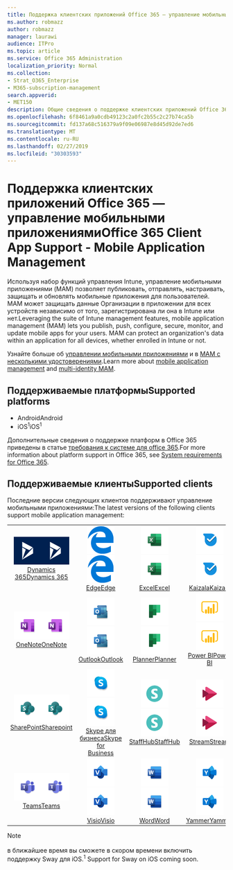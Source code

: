 ```yaml
---
title: Поддержка клиентских приложений Office 365 — управление мобильными приложениями
ms.author: robmazz
author: robmazz
manager: laurawi
audience: ITPro
ms.topic: article
ms.service: Office 365 Administration
localization_priority: Normal
ms.collection:
- Strat_O365_Enterprise
- M365-subscription-management
search.appverid:
- MET150
description: Общие сведения о поддержке клиентских приложений Office 365 для управления мобильными приложениями
ms.openlocfilehash: 6f8461a9a0cdb49123c2a0fc2b55c2c27b74ca5b
ms.sourcegitcommit: fd137a68c516379a9f09e06987e8d45d92de7ed6
ms.translationtype: MT
ms.contentlocale: ru-RU
ms.lasthandoff: 02/27/2019
ms.locfileid: "30303593"
---
```

# <a name="office-365-client-app-support---mobile-application-management"></a><span data-ttu-id="38c33-103">Поддержка клиентских приложений Office 365 — управление мобильными приложениями</span><span class="sxs-lookup"><span data-stu-id="38c33-103">Office 365 Client App Support - Mobile Application Management</span></span>

<span data-ttu-id="38c33-p101">Используя набор функций управления Intune, управление мобильными приложениями (MAM) позволяет публиковать, отправлять, настраивать, защищать и обновлять мобильные приложения для пользователей. MAM может защищать данные Организации в приложении для всех устройств независимо от того, зарегистрирована ли она в Intune или нет.</span><span class="sxs-lookup"><span data-stu-id="38c33-p101">Leveraging the suite of Intune management features, mobile application management (MAM) lets you publish, push, configure, secure, monitor, and update mobile apps for your users. MAM can protect an organization's data within an application for all devices, whether enrolled in Intune or not.</span></span>

<span data-ttu-id="38c33-106">Узнайте больше об [управлении мобильными приложениями](https://docs.microsoft.com/intune/mam-faq) и в [MAM с несколькими удостоверениями](https://docs.microsoft.com/intune/app-protection-policy).</span><span class="sxs-lookup"><span data-stu-id="38c33-106">Learn more about [mobile application management](https://docs.microsoft.com/intune/mam-faq) and [multi-identity MAM](https://docs.microsoft.com/intune/app-protection-policy).</span></span>

## <a name="supported-platforms"></a><span data-ttu-id="38c33-107">Поддерживаемые платформы</span><span class="sxs-lookup"><span data-stu-id="38c33-107">Supported platforms</span></span>

 - <span data-ttu-id="38c33-108">Android</span><span class="sxs-lookup"><span data-stu-id="38c33-108">Android</span></span>
 - <span data-ttu-id="38c33-109">iOS<sup>1</sup></span><span class="sxs-lookup"><span data-stu-id="38c33-109">iOS<sup>1</sup></span></span>

<span data-ttu-id="38c33-110">Дополнительные сведения о поддержке платформ в Office 365 приведены в статье [требования к системе для office 365](https://products.office.com/office-system-requirements).</span><span class="sxs-lookup"><span data-stu-id="38c33-110">For more information about platform support in Office 365, see [System requirements for Office 365](https://products.office.com/office-system-requirements).</span></span>

## <a name="supported-clients"></a><span data-ttu-id="38c33-111">Поддерживаемые клиенты</span><span class="sxs-lookup"><span data-stu-id="38c33-111">Supported clients</span></span>

<span data-ttu-id="38c33-112">Последние версии следующих клиентов поддерживают управление мобильными приложениями:</span><span class="sxs-lookup"><span data-stu-id="38c33-112">The latest versions of the following clients support mobile application management:</span></span>

| | | | | | |
|:---:|:---:|:---:|:---:|:---:|:---:|
| <span data-ttu-id="38c33-113">![Значок Dynamics 365](media/o365-dynamics365-64x64.png)</span><span class="sxs-lookup"><span data-stu-id="38c33-113">![Dynamics 365 icon](media/o365-dynamics365-64x64.png)</span></span> <br> [<span data-ttu-id="38c33-114">Dynamics 365</span><span class="sxs-lookup"><span data-stu-id="38c33-114">Dynamics 365</span></span>](https://dynamics.microsoft.com) | <span data-ttu-id="38c33-115">![Значок поГраничного сервера](media/o365-edge-64x64.png)</span><span class="sxs-lookup"><span data-stu-id="38c33-115">![Edge icon](media/o365-edge-64x64.png)</span></span> <br> [<span data-ttu-id="38c33-116">Edge</span><span class="sxs-lookup"><span data-stu-id="38c33-116">Edge</span></span>](https://www.microsoft.com/windows/microsoft-edge) | <span data-ttu-id="38c33-117">![Значок Excel](media/o365-excel-64x64.png)</span><span class="sxs-lookup"><span data-stu-id="38c33-117">![Excel icon](media/o365-excel-64x64.png)</span></span> <br> [<span data-ttu-id="38c33-118">Excel</span><span class="sxs-lookup"><span data-stu-id="38c33-118">Excel</span></span>](https://products.office.com/excel) | <span data-ttu-id="38c33-119">![Значок Kaizala](media/o365-kaizala-64x64.png)</span><span class="sxs-lookup"><span data-stu-id="38c33-119">![Kaizala icon](media/o365-kaizala-64x64.png)</span></span> <br> [<span data-ttu-id="38c33-120">Kaizala</span><span class="sxs-lookup"><span data-stu-id="38c33-120">Kaizala</span></span>](https://products.office.com/en/business/microsoft-kaizala) | <span data-ttu-id="38c33-121">![Значок OneDrive для бизнеса](media/o365-OneDrive-64x64.png)</span><span class="sxs-lookup"><span data-stu-id="38c33-121">![OneDrive for Business icon](media/o365-OneDrive-64x64.png)</span></span> <br> [<span data-ttu-id="38c33-122">OneDrive</span><span class="sxs-lookup"><span data-stu-id="38c33-122">OneDrive</span></span>](https://products.office.com/onedrive-for-business/online-cloud-storage)
| <span data-ttu-id="38c33-123">![Значок OneNote](media/o365-OneNote-64x64.png)</span><span class="sxs-lookup"><span data-stu-id="38c33-123">![OneNote icon](media/o365-OneNote-64x64.png)</span></span> <br> [<span data-ttu-id="38c33-124">OneNote</span><span class="sxs-lookup"><span data-stu-id="38c33-124">OneNote</span></span>](https://products.office.com/onenote) | <span data-ttu-id="38c33-125">![Значок Outlook](media/o365-outlook-64x64.png)</span><span class="sxs-lookup"><span data-stu-id="38c33-125">![Outlook icon](media/o365-outlook-64x64.png)</span></span> <br> [<span data-ttu-id="38c33-126">Outlook</span><span class="sxs-lookup"><span data-stu-id="38c33-126">Outlook</span></span>](https://products.office.com/outlook) | <span data-ttu-id="38c33-127">![Значок планировщика](media/o365-planner-64x64.png)</span><span class="sxs-lookup"><span data-stu-id="38c33-127">![Planner icon](media/o365-planner-64x64.png)</span></span> <br> [<span data-ttu-id="38c33-128">Planner</span><span class="sxs-lookup"><span data-stu-id="38c33-128">Planner</span></span>](https://products.office.com/business/task-management-software) | <span data-ttu-id="38c33-129">![Значок PowerBI](media/o365-powerbi-64x64.png)</span><span class="sxs-lookup"><span data-stu-id="38c33-129">![PowerBI icon](media/o365-powerbi-64x64.png)</span></span> <br> [<span data-ttu-id="38c33-130">Power BI</span><span class="sxs-lookup"><span data-stu-id="38c33-130">Power BI</span></span>](https://powerbi.microsoft.com) | <span data-ttu-id="38c33-131">![Значок PowerPoint](media/o365-powerpoint-64x64.png)</span><span class="sxs-lookup"><span data-stu-id="38c33-131">![PowerPoint icon](media/o365-powerpoint-64x64.png)</span></span> <br> [<span data-ttu-id="38c33-132">PowerPoint</span><span class="sxs-lookup"><span data-stu-id="38c33-132">PowerPoint</span></span>](https://products.office.com/powerpoint) |
| <span data-ttu-id="38c33-133">![Значок SharePoint](media/o365-sharepoint-64x64.png)</span><span class="sxs-lookup"><span data-stu-id="38c33-133">![SharePoint icon](media/o365-sharepoint-64x64.png)</span></span> <br> [<span data-ttu-id="38c33-134">SharePoint</span><span class="sxs-lookup"><span data-stu-id="38c33-134">Sharepoint</span></span>](https://products.office.com/sharepoint) | <span data-ttu-id="38c33-135">![Значок Skype для бизнеса](media/o365-skypeforbusiness-64x64.png)</span><span class="sxs-lookup"><span data-stu-id="38c33-135">![Skype for Business icon](media/o365-skypeforbusiness-64x64.png)</span></span> <br> [<span data-ttu-id="38c33-136">Skype для <br> бизнеса</span><span class="sxs-lookup"><span data-stu-id="38c33-136">Skype for <br> Business</span></span>](https://www.skype.com/business/) | <span data-ttu-id="38c33-137">![Значок StaffHub](media/o365-staffhub-64x64.png)</span><span class="sxs-lookup"><span data-stu-id="38c33-137">![StaffHub icon](media/o365-staffhub-64x64.png)</span></span> <br> [<span data-ttu-id="38c33-138">StaffHub</span><span class="sxs-lookup"><span data-stu-id="38c33-138">StaffHub</span></span>](https://products.office.com/microsoft-staffhub/staff-scheduling-software) | <span data-ttu-id="38c33-139">![Значок потока](media/o365-stream-64x64.png)</span><span class="sxs-lookup"><span data-stu-id="38c33-139">![Stream icon](media/o365-stream-64x64.png)</span></span> <br> [<span data-ttu-id="38c33-140">Stream</span><span class="sxs-lookup"><span data-stu-id="38c33-140">Stream</span></span>](https://stream.microsoft.com) | <span data-ttu-id="38c33-141">![Значок Sway](media/o365-sway-64x64.png)</span><span class="sxs-lookup"><span data-stu-id="38c33-141">![Sway icon](media/o365-sway-64x64.png)</span></span> <br> [<span data-ttu-id="38c33-142">Sway<sup>1</sup></span><span class="sxs-lookup"><span data-stu-id="38c33-142">Sway<sup>1</sup></span></span>](https://sway.com)
| <span data-ttu-id="38c33-143">![Значок рабочих групп](media/o365-teams-64x64.png)</span><span class="sxs-lookup"><span data-stu-id="38c33-143">![Teams icon](media/o365-teams-64x64.png)</span></span> <br> [<span data-ttu-id="38c33-144">Teams</span><span class="sxs-lookup"><span data-stu-id="38c33-144">Teams</span></span>](https://products.office.com/microsoft-teams/group-chat-software) | <span data-ttu-id="38c33-145">![Значок Visio](media/o365-visio-64x64.png)</span><span class="sxs-lookup"><span data-stu-id="38c33-145">![Visio icon](media/o365-visio-64x64.png)</span></span> <br> [<span data-ttu-id="38c33-146">Visio</span><span class="sxs-lookup"><span data-stu-id="38c33-146">Visio</span></span>](https://products.office.com/visio/flowchart-software) | <span data-ttu-id="38c33-147">![Значок Word](media/o365-word-64x64.png)</span><span class="sxs-lookup"><span data-stu-id="38c33-147">![Word icon](media/o365-word-64x64.png)</span></span> <br> [<span data-ttu-id="38c33-148">Word</span><span class="sxs-lookup"><span data-stu-id="38c33-148">Word</span></span>](https://products.office.com/word) |<span data-ttu-id="38c33-149">![Значок Yammer](media/o365-yammer-64x64.png)</span><span class="sxs-lookup"><span data-stu-id="38c33-149">![Yammer icon](media/o365-yammer-64x64.png)</span></span> <br> [<span data-ttu-id="38c33-150">Yammer</span><span class="sxs-lookup"><span data-stu-id="38c33-150">Yammer</span></span>](https://products.office.com/yammer/yammer-overview)

> [!NOTE]
> <span data-ttu-id="38c33-151"><sup></sup> в ближайшее время вы сможете в скором времени включить поддержку Sway для iOS.</span><span class="sxs-lookup"><span data-stu-id="38c33-151"><sup>1</sup> Support for Sway on iOS coming soon.</span></span>